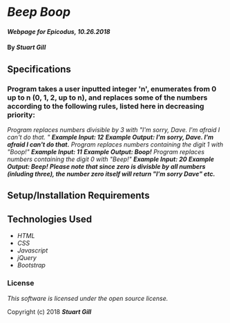 # _Beep Boop_

#### _Webpage for Epicodus, 10.26.2018_

#### By _**Stuart Gill**_

## Specifications
### Program takes a user inputted integer 'n', enumerates from 0 up to n (0, 1, 2, up to n), and replaces some of the numbers according to the following rules, listed here in decreasing priority:
*_Program replaces numbers divisible by 3 with "I'm sorry, Dave. I'm afraid I can't do that. "_*
**_Example Input: 12_**
**_Example Output: I'm sorry, Dave. I'm afraid I can't do that._**
*_Program replaces numbers containing the digit 1 with "Boop!"_*
**_Example Input: 11_**
**_Example Output: Boop!_**
*_Program replaces numbers containing the digit 0 with "Beep!"_*
**_Example Input: 20_**
**_Example Output: Beep!_**
**_Please note that since zero is divisble by all numbers (inluding three), the number zero itself will return "I'm sorry Dave" etc._**




## Setup/Installation Requirements



## Technologies Used

* _HTML_
* _CSS_
* _Javascript_
* _jQuery_
* _Bootstrap_

### License

*This software is licensed under the open source license.*

Copyright (c) 2018 **_Stuart Gill_**
